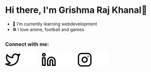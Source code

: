 # Hi there, I'm Grishma Raj Khanal👋 

- 🌱 I’m currently learning webdevelopment
- ⚽ I love anime, football and games

### Connect with me:

[![website](./img/twitter-light.svg)](https://twitter.com/GrishmaKhanal)
[![website](./img/twitter-dark.svg)](https://twitter.com/GrishmaKhanal)
&nbsp;&nbsp;
[![website](./img/linkedin-light.svg)](https://www.linkedin.com/in/grishma-raj-khanal-395346204)
[![website](./img/linkedin-dark.svg)](https://www.linkedin.com/in/grishma-raj-khanal-395346204)
&nbsp;&nbsp;
[![website](./img/instagram-light.svg)](https://www.instagram.com/grishmarajkhanal)
[![website](./img/instagram-dark.svg)](https://www.instagram.com/grishmarajkhanal)